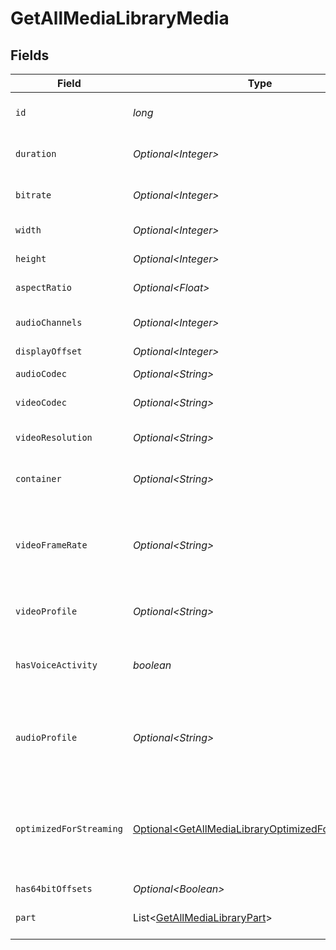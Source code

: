# GetAllMediaLibraryMedia


## Fields

| Field                                                                                                                    | Type                                                                                                                     | Required                                                                                                                 | Description                                                                                                              | Example                                                                                                                  |
| ------------------------------------------------------------------------------------------------------------------------ | ------------------------------------------------------------------------------------------------------------------------ | ------------------------------------------------------------------------------------------------------------------------ | ------------------------------------------------------------------------------------------------------------------------ | ------------------------------------------------------------------------------------------------------------------------ |
| `id`                                                                                                                     | *long*                                                                                                                   | :heavy_check_mark:                                                                                                       | Unique media identifier.                                                                                                 | 387322                                                                                                                   |
| `duration`                                                                                                               | *Optional\<Integer>*                                                                                                     | :heavy_minus_sign:                                                                                                       | Duration of the media in milliseconds.                                                                                   | 9610350                                                                                                                  |
| `bitrate`                                                                                                                | *Optional\<Integer>*                                                                                                     | :heavy_minus_sign:                                                                                                       | Bitrate in bits per second.                                                                                              | 25512                                                                                                                    |
| `width`                                                                                                                  | *Optional\<Integer>*                                                                                                     | :heavy_minus_sign:                                                                                                       | Video width in pixels.                                                                                                   | 3840                                                                                                                     |
| `height`                                                                                                                 | *Optional\<Integer>*                                                                                                     | :heavy_minus_sign:                                                                                                       | Video height in pixels.                                                                                                  | 1602                                                                                                                     |
| `aspectRatio`                                                                                                            | *Optional\<Float>*                                                                                                       | :heavy_minus_sign:                                                                                                       | Aspect ratio of the video.                                                                                               | 2.35                                                                                                                     |
| `audioChannels`                                                                                                          | *Optional\<Integer>*                                                                                                     | :heavy_minus_sign:                                                                                                       | Number of audio channels.                                                                                                | 6                                                                                                                        |
| `displayOffset`                                                                                                          | *Optional\<Integer>*                                                                                                     | :heavy_minus_sign:                                                                                                       | N/A                                                                                                                      | 50                                                                                                                       |
| `audioCodec`                                                                                                             | *Optional\<String>*                                                                                                      | :heavy_minus_sign:                                                                                                       | Audio codec used.                                                                                                        | eac3                                                                                                                     |
| `videoCodec`                                                                                                             | *Optional\<String>*                                                                                                      | :heavy_minus_sign:                                                                                                       | Video codec used.                                                                                                        | hevc                                                                                                                     |
| `videoResolution`                                                                                                        | *Optional\<String>*                                                                                                      | :heavy_minus_sign:                                                                                                       | Video resolution (e.g., 4k).                                                                                             | 4k                                                                                                                       |
| `container`                                                                                                              | *Optional\<String>*                                                                                                      | :heavy_minus_sign:                                                                                                       | File container type.                                                                                                     | mkv                                                                                                                      |
| `videoFrameRate`                                                                                                         | *Optional\<String>*                                                                                                      | :heavy_minus_sign:                                                                                                       | Frame rate of the video. Values found include NTSC, PAL, 24p<br/>                                                        | 24p                                                                                                                      |
| `videoProfile`                                                                                                           | *Optional\<String>*                                                                                                      | :heavy_minus_sign:                                                                                                       | Video profile (e.g., main 10).                                                                                           | main 10                                                                                                                  |
| `hasVoiceActivity`                                                                                                       | *boolean*                                                                                                                | :heavy_check_mark:                                                                                                       | Indicates whether voice activity is detected.                                                                            | false                                                                                                                    |
| `audioProfile`                                                                                                           | *Optional\<String>*                                                                                                      | :heavy_minus_sign:                                                                                                       | The audio profile used for the media (e.g., DTS, Dolby Digital, etc.).                                                   | dts                                                                                                                      |
| `optimizedForStreaming`                                                                                                  | [Optional\<GetAllMediaLibraryOptimizedForStreaming>](../../models/operations/GetAllMediaLibraryOptimizedForStreaming.md) | :heavy_minus_sign:                                                                                                       | Has this media been optimized for streaming. NOTE: This can be 0, 1, false or true                                       |                                                                                                                          |
| `has64bitOffsets`                                                                                                        | *Optional\<Boolean>*                                                                                                     | :heavy_minus_sign:                                                                                                       | N/A                                                                                                                      | false                                                                                                                    |
| `part`                                                                                                                   | List\<[GetAllMediaLibraryPart](../../models/operations/GetAllMediaLibraryPart.md)>                                       | :heavy_check_mark:                                                                                                       | An array of parts for this media item.                                                                                   |                                                                                                                          |
